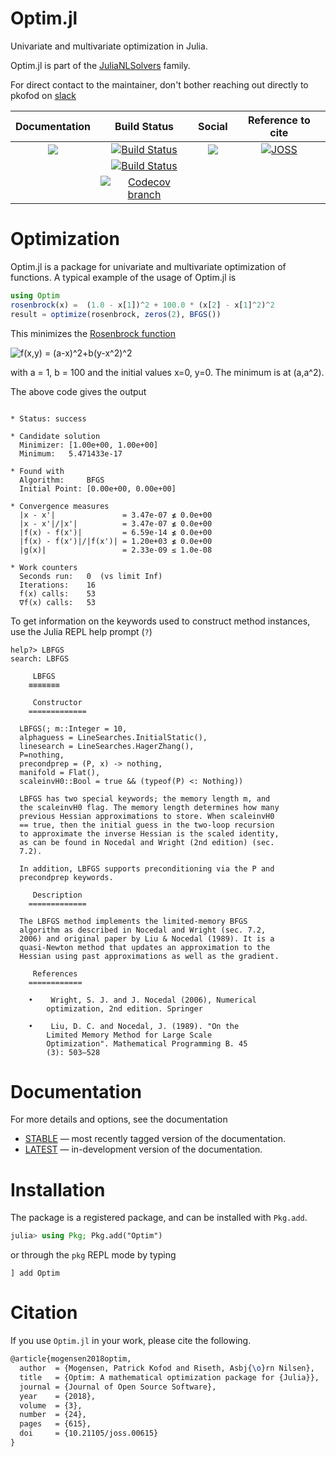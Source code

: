 Optim.jl
========

Univariate and multivariate optimization in Julia.

Optim.jl is part of the [JuliaNLSolvers](https://github.com/JuliaNLSolvers) family.

For direct contact to the maintainer, don't bother reaching out directly to pkofod on [slack](https://julialang.org/slack/)

| **Documentation**  | **Build Status** | **Social** | **Reference to cite** |
|:-:|:-:|:-:|:-:|
| [![][docs-stable-img]][docs-stable-url]  | [![Build Status][build-img]][build-url] | [![][gitter-img]][gitter-url]| [![JOSS][joss-img]][joss-url] |
|  |[![Build Status][winbuild-img]][winbuild-url] |  |  |
| |[![Codecov branch][cov-img]][cov-url]  || |

# Optimization

Optim.jl is a package for univariate and multivariate optimization of functions.
A typical example of the usage of Optim.jl is
```julia
using Optim
rosenbrock(x) =  (1.0 - x[1])^2 + 100.0 * (x[2] - x[1]^2)^2
result = optimize(rosenbrock, zeros(2), BFGS())
```
This minimizes the [Rosenbrock function](https://en.wikipedia.org/wiki/Rosenbrock_function)

<img src="https://user-images.githubusercontent.com/8431156/31627324-2bbc9ebc-b2ad-11e7-916f-857ad8dcb714.gif" title="f(x,y) = (a-x)^2+b(y-x^2)^2" />

with a = 1, b = 100 and the initial values x=0, y=0.
The minimum is at (a,a^2).

The above code gives the output
```jlcon

* Status: success

* Candidate solution
  Minimizer: [1.00e+00, 1.00e+00]
  Minimum:   5.471433e-17

* Found with
  Algorithm:     BFGS
  Initial Point: [0.00e+00, 0.00e+00]

* Convergence measures
  |x - x'|               = 3.47e-07 ≰ 0.0e+00
  |x - x'|/|x'|          = 3.47e-07 ≰ 0.0e+00
  |f(x) - f(x')|         = 6.59e-14 ≰ 0.0e+00
  |f(x) - f(x')|/|f(x')| = 1.20e+03 ≰ 0.0e+00
  |g(x)|                 = 2.33e-09 ≤ 1.0e-08

* Work counters
  Seconds run:   0  (vs limit Inf)
  Iterations:    16
  f(x) calls:    53
  ∇f(x) calls:   53
```
To get information on the keywords used to construct method instances, use the Julia REPL help prompt (`?`)
```
help?> LBFGS
search: LBFGS

     LBFGS
    ≡≡≡≡≡≡≡

     Constructor
    =============

  LBFGS(; m::Integer = 10,
  alphaguess = LineSearches.InitialStatic(),
  linesearch = LineSearches.HagerZhang(),
  P=nothing,
  precondprep = (P, x) -> nothing,
  manifold = Flat(),
  scaleinvH0::Bool = true && (typeof(P) <: Nothing))

  LBFGS has two special keywords; the memory length m, and
  the scaleinvH0 flag. The memory length determines how many
  previous Hessian approximations to store. When scaleinvH0
  == true, then the initial guess in the two-loop recursion
  to approximate the inverse Hessian is the scaled identity,
  as can be found in Nocedal and Wright (2nd edition) (sec.
  7.2).

  In addition, LBFGS supports preconditioning via the P and
  precondprep keywords.

     Description
    =============

  The LBFGS method implements the limited-memory BFGS
  algorithm as described in Nocedal and Wright (sec. 7.2,
  2006) and original paper by Liu & Nocedal (1989). It is a
  quasi-Newton method that updates an approximation to the
  Hessian using past approximations as well as the gradient.

     References
    ============

    •    Wright, S. J. and J. Nocedal (2006), Numerical
        optimization, 2nd edition. Springer

    •    Liu, D. C. and Nocedal, J. (1989). "On the
        Limited Memory Method for Large Scale
        Optimization". Mathematical Programming B. 45
        (3): 503–528
```

# Documentation
For more details and options, see the documentation
- [STABLE][docs-stable-url] — most recently tagged version of the documentation.
- [LATEST][docs-latest-url] — in-development version of the documentation.

# Installation

The package is a registered package, and can be installed with `Pkg.add`.

```julia
julia> using Pkg; Pkg.add("Optim")
```
or through the `pkg` REPL mode by typing
```
] add Optim
```

# Citation

If you use `Optim.jl` in your work, please cite the following.

```tex
@article{mogensen2018optim,
  author  = {Mogensen, Patrick Kofod and Riseth, Asbj{\o}rn Nilsen},
  title   = {Optim: A mathematical optimization package for {Julia}},
  journal = {Journal of Open Source Software},
  year    = {2018},
  volume  = {3},
  number  = {24},
  pages   = {615},
  doi     = {10.21105/joss.00615}
}
```

[docs-latest-img]: https://img.shields.io/badge/docs-latest-blue.svg
[docs-latest-url]: https://julianlsolvers.github.io/Optim.jl/latest

[docs-stable-img]: https://img.shields.io/badge/docs-stable-blue.svg
[docs-stable-url]: https://julianlsolvers.github.io/Optim.jl/stable

[build-img]: https://travis-ci.org/JuliaNLSolvers/Optim.jl.svg?branch=master
[build-url]: https://travis-ci.org/JuliaNLSolvers/Optim.jl

[winbuild-img]: https://ci.appveyor.com/api/projects/status/prp8ygfp4rr9tafe?svg=true
[winbuild-url]: https://ci.appveyor.com/project/blegat/optim-jl

[cov-img]: https://img.shields.io/codecov/c/github/JuliaNLSolvers/Optim.jl/master.svg?maxAge=2592000
[cov-url]: https://codecov.io/gh/JuliaNLSolvers/Optim.jl

[gitter-url]: https://gitter.im/JuliaNLSolvers/Optim.jl
[gitter-img]: https://badges.gitter.im/JuliaNLSolvers/Optim.jl.svg

[zenodo-url]: https://zenodo.org/badge/latestdoi/3933868
[zenodo-img]: https://zenodo.org/badge/3933868.svg

[joss-url]: https://doi.org/10.21105/joss.00615
[joss-img]: http://joss.theoj.org/papers/10.21105/joss.00615/status.svg
